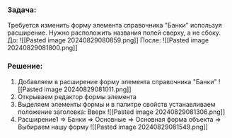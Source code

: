 ### Задача:
Требуется изменить форму элемента справочника "Банки" используя расширение.
Нужно расположить названия полей сверху, а не сбоку.
До:
![[Pasted image 20240829080859.png]]
После:
![[Pasted image 20240829081800.png]]
### Решение:
1. Добавляем в расширение форму элемента справочника "Банки"
![[Pasted image 20240829081011.png]]
2. Открываем редактор формы элемента
3. Выделяем элементы формы и в палитре свойств устанавливаем положение заголовка: Вверх
![[Pasted image 20240829081306.png]]
4. Расширение1 => Банки => Основные => Основная форма объекта => Выбираем нашу форму
![[Pasted image 20240829081549.png]]